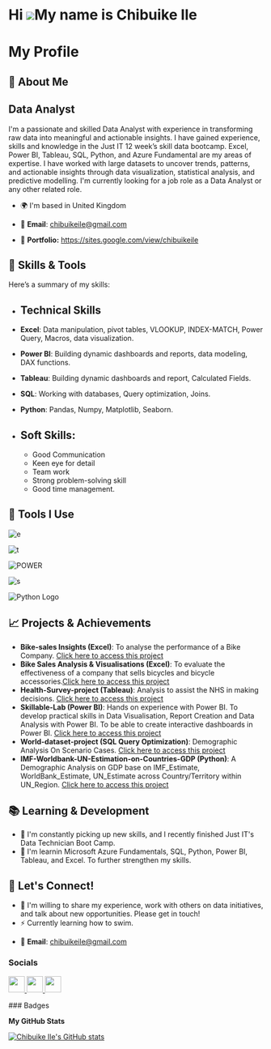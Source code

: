 Hi ![](https://user-images.githubusercontent.com/18350557/176309783-0785949b-9127-417c-8b55-ab5a4333674e.gif)My name is Chibuike Ile
====================================================================================================================================


# My Profile

## 🚀 About Me

Data Analyst
------------

I'm a passionate and skilled Data Analyst with experience in transforming raw data into meaningful and actionable insights. I have gained experience, skills and knowledge in the Just IT 12 week’s skill data bootcamp. Excel, Power BI, Tableau, SQL, Python, and Azure Fundamental are my areas of expertise. I have worked with large datasets to uncover trends, patterns, and actionable insights through data visualization, statistical analysis, and predictive modelling. I'm currently looking for a job role as a Data Analyst or any other related role. 
 


* 🌍  I'm based in United Kingdom
  
* 📧 **Email**: chibuikeile@gmail.com

* 🚀 **Portfolio:** https://sites.google.com/view/chibuikeile
 
## 💼 Skills & Tools

Here’s a summary of my skills:

- ## **Technical Skills**
 - **Excel**: Data manipulation, pivot tables, VLOOKUP, INDEX-MATCH, Power Query, Macros, data visualization.
 -  **Power BI**: Building dynamic dashboards and reports, data modeling, DAX functions.
 -  **Tableau**: Building dynamic dashboards and report, Calculated Fields.
 -  **SQL**: Working with databases, Query optimization, Joins.
 -  **Python**: Pandas, Numpy, Matplotlib, Seaborn.

- ## **Soft Skills:**

  - Good Communication
  - Keen eye for detail
  - Team work
  - Strong problem-solving skill
  - Good time management.

  

## 🔧 Tools I Use

![e](https://github.com/user-attachments/assets/e2afeae5-7371-477e-b25c-b178f85f74f8) 


![t](https://github.com/user-attachments/assets/d9b65589-efc8-4937-8f1f-6f36eb334d3e)     


![POWER](https://github.com/user-attachments/assets/bfa1f2f7-897a-4a8c-bafb-ac45431d15b1)   


![s](https://github.com/user-attachments/assets/f4fc0e59-2557-4c4a-9a74-a37bef64c54d)   


![Python Logo](https://upload.wikimedia.org/wikipedia/commons/c/c3/Python-logo-notext.svg)  


## 📈 Projects & Achievements

- **Bike-sales Insights (Excel)**: To analyse the performance of a Bike Company. [Click here to access this project](https://github.com/Chibuike-Ile/Excel-Project-Bike-Sales-) 
- **Bike Sales Analysis & Visualisations (Excel)**: To evaluate the effectiveness of a company that sells bicycles and bicycle accessories.[Click here to access this project](https://github.com/Chibuike-Ile/Excel-Project-Sales-Report-)
- **Health-Survey-project (Tableau)**: Analysis to assist the NHS in making decisions. [Click here to access this project](https://github.com/Chibuike-Ile/Tableau-Project-Health-Survey-Project)
- **Skillable-Lab (Power BI)**: Hands on experience with Power BI. To develop practical skills in Data Visualisation, Report Creation and Data Analysis with Power BI. To be able to create interactive dashboards in Power BI. [Click here to access this project](https://github.com/Chibuike-Ile/Power-BI-Project-SKILLABLE-LAB-SERIES)
- **World-dataset-project (SQL Query Optimization)**: Demographic Analysis On Scenario Cases. [Click here to access this project](https://github.com/Chibuike-Ile/SQL-World-Dataset-Project) 
- **IMF-Worldbank-UN-Estimation-on-Countries-GDP (Python)**:  A Demographic Analysis on GDP base on IMF_Estimate, WorldBank_Estimate, UN_Estimate across Country/Territory within UN_Region. [Click here to access this project](https://github.com/Chibuike-Ile/Python-Project-on-IMF-World-bank-UN-Estimation-on-Countries-GDP)




## 📚 Learning & Development

* 🧠 I'm constantly picking up new skills, and I recently finished Just IT's Data Technician Boot Camp.
* 🧠  I'm learnin Microsoft Azure Fundamentals, SQL, Python, Power BI, Tableau, and Excel. To further strengthen my skills.


## 💬 Let's Connect!

* 🤝 I'm willing to share my experience, work with others on data initiatives, and talk about new opportunities.  Please get in touch!
*  ⚡  Currently learning how to swim.

- 📧 **Email**: chibuikeile@gmail.com





### Socials

<p align="left"> <a href="https://www.github.com/Chibuike Ile" target="_blank" rel="noreferrer"> <picture> <source media="(prefers-color-scheme: dark)" srcset="https://raw.githubusercontent.com/danielcranney/readme-generator/main/public/icons/socials/github-dark.svg" /> <source media="(prefers-color-scheme: light)" srcset="https://raw.githubusercontent.com/danielcranney/readme-generator/main/public/icons/socials/github.svg" /> <img src="https://raw.githubusercontent.com/danielcranney/readme-generator/main/public/icons/socials/github.svg" width="32" height="32" /> </picture> </a> <a href="https://www.linkedin.com/in//chibuike-ile-40939726a/" target="_blank" rel="noreferrer"> <picture> <source media="(prefers-color-scheme: dark)" srcset="https://raw.githubusercontent.com/danielcranney/readme-generator/main/public/icons/socials/linkedin-dark.svg" /> <source media="(prefers-color-scheme: light)" srcset="https://raw.githubusercontent.com/danielcranney/readme-generator/main/public/icons/socials/linkedin.svg" /> <img src="https://raw.githubusercontent.com/danielcranney/readme-generator/main/public/icons/socials/linkedin.svg" width="32" height="32" /> </picture> </a> <a href="https://www.x.com/@chibuikeile" target="_blank" rel="noreferrer"> <picture> <source media="(prefers-color-scheme: dark)" srcset="https://raw.githubusercontent.com/danielcranney/readme-generator/main/public/icons/socials/twitter-dark.svg" /> <source media="(prefers-color-scheme: light)" srcset="https://raw.githubusercontent.com/danielcranney/readme-generator/main/public/icons/socials/twitter.svg" /> <img src="https://raw.githubusercontent.com/danielcranney/readme-generator/main/public/icons/socials/twitter.svg" width="32" height="32" /> </picture> </a></p>
### Badges

<b>My GitHub Stats</b>

<a href="http://www.github.com/Chibuike Ile"><img src="https://github-readme-stats.vercel.app/api?username=Chibuike Ile&show_icons=true&hide=&count_private=true&title_color=0891b2&text_color=0891b2&icon_color=0891b2&bg_color=1c1917&hide_border=true&show_icons=true" alt="Chibuike Ile's GitHub stats" /></a>


